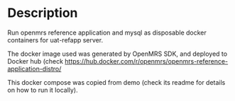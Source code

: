 # Description
Run openmrs reference application and mysql as disposable docker containers
for uat-refapp server.

The docker image used was generated by OpenMRS SDK, and deployed to Docker hub (check <https://hub.docker.com/r/openmrs/openmrs-reference-application-distro/>

This docker compose was copied from demo (check its readme for details on how to run it locally).
